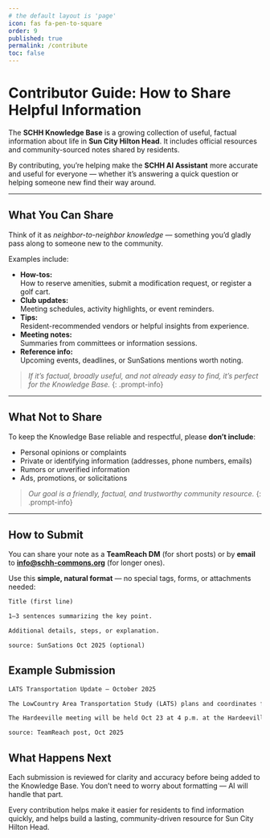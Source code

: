 ```yaml
---
# the default layout is 'page'
icon: fas fa-pen-to-square
order: 9
published: true
permalink: /contribute
toc: false
---
```


<style>
    pre { white-space: pre-wrap; word-wrap: break-word; }
</style>

# Contributor Guide: How to Share Helpful Information

The **SCHH Knowledge Base** is a growing collection of useful, factual information about life in **Sun City Hilton Head**. It includes official resources and community-sourced notes shared by residents.  

By contributing, you’re helping make the **SCHH AI Assistant** more accurate and useful for everyone — whether it’s answering a quick question or helping someone new find their way around.

---

## What You Can Share

Think of it as *neighbor-to-neighbor knowledge* — something you’d gladly pass along to someone new to the community.

Examples include:

- **How-tos:**  
  How to reserve amenities, submit a modification request, or register a golf cart.
- **Club updates:**  
  Meeting schedules, activity highlights, or event reminders.
- **Tips:**  
  Resident-recommended vendors or helpful insights from experience.
- **Meeting notes:**  
  Summaries from committees or information sessions.
- **Reference info:**  
  Upcoming events, deadlines, or SunSations mentions worth noting.

> *If it’s factual, broadly useful, and not already easy to find, it’s perfect for the Knowledge Base.*
{: .prompt-info}

---

## What Not to Share

To keep the Knowledge Base reliable and respectful, please **don’t include**:

- Personal opinions or complaints  
- Private or identifying information (addresses, phone numbers, emails)  
- Rumors or unverified information  
- Ads, promotions, or solicitations  

> *Our goal is a friendly, factual, and trustworthy community resource.*
{: .prompt-info}

---

## How to Submit

You can share your note as a **TeamReach DM** (for short posts) or by **email** to **info@schh-commons.org** (for longer ones).

Use this **simple, natural format** — no special tags, forms, or attachments needed:

```markdown
Title (first line)

1–3 sentences summarizing the key point.

Additional details, steps, or explanation.

source: SunSations Oct 2025 (optional)
```

## Example Submission

```markdown
LATS Transportation Update – October 2025

The LowCountry Area Transportation Study (LATS) plans and coordinates future infrastructure projects in our area. A public session on the Hardeeville portion of Highway 278 is scheduled, and several local traffic-light projects are moving forward.

The Hardeeville meeting will be held Oct 23 at 4 p.m. at the Hardeeville Recreation Center. Lights at Argent & 278 and Sundance & Argent are expected to go out for bid in Nov 2025. Pulte has contributed funding, and Hardeeville has allocated $800,000 for three lights, including Argent & Short Cut Road. Info shared by Joe Passiment, Beaufort County Councilor.

source: TeamReach post, Oct 2025
```

## What Happens Next

Each submission is reviewed for clarity and accuracy before being added to the Knowledge Base.
You don’t need to worry about formatting — AI will handle that part.

Every contribution helps make it easier for residents to find information quickly, and helps build a lasting, community-driven resource for Sun City Hilton Head.